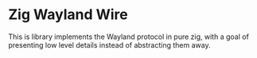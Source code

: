 # Zig Wayland Wire

This is library implements the Wayland protocol in pure zig, with a goal of presenting low level details instead of
abstracting them away.


